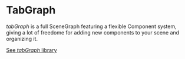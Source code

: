 # TabGraph

*tabGraph* is a full SceneGraph featuring a flexible Component system, giving a lot of freedome for adding new components to your scene and organizing it.

[See *tabGraph* library](./TabGraph)

